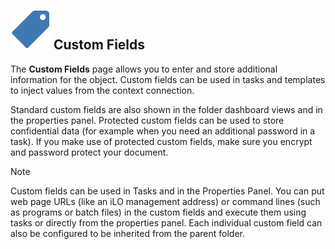 ## ![](/r2023/images/RoyalTS/Application/SVG_PageCustomFields_32.svg#img_header) Custom Fields

The **Custom Fields** page allows you to enter and store additional information for the object. Custom fields can be used in tasks and templates to inject values from the context connection.

Standard custom fields are also shown in the folder dashboard views and in the properties panel. Protected custom fields can be used to store confidential data (for example when you need an additional password in a task). If you make use of protected custom fields, make sure you encrypt and password protect your document.

> [!Note]
> Custom fields can be used in Tasks and in the Properties Panel. You can put web page URLs (like an iLO management address) or command lines (such as programs or batch files) in the custom fields and execute them using tasks or directly from the properties panel. Each individual custom field can also be configured to be inherited from the parent folder.
